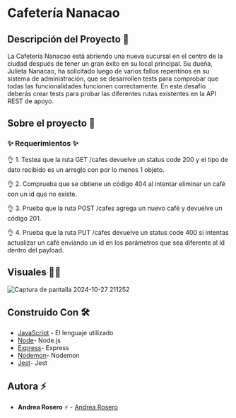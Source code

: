 # Cafetería Nanacao

## Descripción del Proyecto :scroll:

La Cafetería Nanacao está abriendo una nueva sucursal en el centro de la ciudad después de tener un gran éxito en su local principal. Su dueña, Julieta Nanacao, ha solicitado luego de varios fallos repentinos en su sistema de administración, que se desarrollen tests para comprobar que todas las funcionalidades funcionen correctamente. En este desafío deberás crear tests para probar las diferentes rutas existentes en la API REST de apoyo.

## Sobre el proyecto 🚀

### ✨ Requerimientos ✨

👌 1. Testea que la ruta GET /cafes devuelve un status code 200 y el tipo de dato recibido es un arreglo con por lo menos 1 objeto.

👌 2. Comprueba que se obtiene un código 404 al intentar eliminar un café con un id que no existe.

👌 3. Prueba que la ruta POST /cafes agrega un nuevo café y devuelve un código 201.

👌 4. Prueba que la ruta PUT /cafes devuelve un status code 400 si intentas actualizar un café enviando un id en los parámetros que sea diferente al id dentro del payload.



## Visuales :mage_woman:

![Captura de pantalla 2024-10-27 211252](https://github.com/user-attachments/assets/ff97428e-fd27-42a6-b3fb-051f1f64e056)



## Construido Con 🛠️

- [JavaScript](https://developer.mozilla.org/en-US/docs/Web/JavaScript) - El lenguaje utilizado
- [Node](https://nodejs.org/en)- Node.js
- [Express]([https://nodejs.org/en](https://expressjs.com/es/))- Express
- [Nodemon](https://www.npmjs.com/package/nodemon)- Nodemon
- [Jest](https://jestjs.io/)- Jest


## Autora ⚡ 

- **Andrea Rosero** ⚡  - [Andrea Rosero](https://github.com/andreaendigital)

